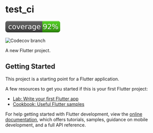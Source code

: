 # test_ci

![Coverage](./coverage_badge.svg?sanitize=true)

![Codecov branch](https://img.shields.io/codecov/c/github/f69/test_ci/master?token=GR8IBO7765)

A new Flutter project.

## Getting Started

This project is a starting point for a Flutter application.

A few resources to get you started if this is your first Flutter project:

- [Lab: Write your first Flutter app](https://docs.flutter.dev/get-started/codelab)
- [Cookbook: Useful Flutter samples](https://docs.flutter.dev/cookbook)

For help getting started with Flutter development, view the
[online documentation](https://docs.flutter.dev/), which offers tutorials,
samples, guidance on mobile development, and a full API reference.
